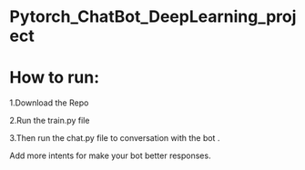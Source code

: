 # Pytorch_ChatBot_DeepLearning_project

# How to run:

1.Download the Repo

2.Run the train.py file

3.Then run the chat.py file to conversation with the bot .

Add more intents for make your bot better responses.
